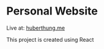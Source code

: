 # Personal Website
Live at: [huberthung.me](https://huberthung.me)

This project is created using React
